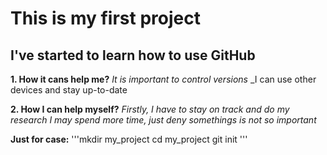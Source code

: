 # This is my first project

## I've started to learn how to use GitHub

**1. How it cans help me?**
	_It is important to control versions_
	_I can use other devices and stay up-to-date

**2. How I can help myself?**
	_Firstly, I have to stay on track and do my research_
	_I may spend more time, just deny somethings is not so important_

**Just for case:**
'''mkdir my_project
cd my_project
git init
'''